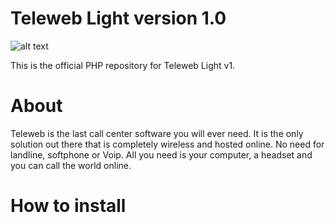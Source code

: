 # Teleweb Light version 1.0
![alt text](https://github.com/webb24h/teleweb/blob/master/teleweb_info_2.png)


This is the official PHP repository for Teleweb Light v1.


# About

Teleweb is the last call center software you will ever need. It is the only solution out there that is completely wireless and hosted online. No need for landline, softphone or Voip. All you need is your computer, a headset and you can call the world online. 

# How to install


